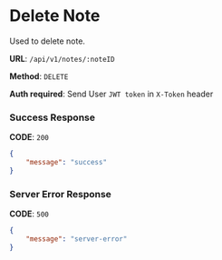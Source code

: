 # Delete Note

Used to delete note.

**URL**: `/api/v1/notes/:noteID`

**Method**: `DELETE`

**Auth required**: Send User `JWT token` in `X-Token` header

### Success Response

**CODE**: `200`

```json
{
    "message": "success"
}
```

### Server Error Response

**CODE**: `500`

```json
{
    "message": "server-error"
}
```
